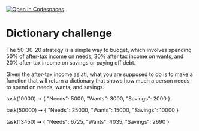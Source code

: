 [![Open in Codespaces](https://classroom.github.com/assets/launch-codespace-2972f46106e565e64193e422d61a12cf1da4916b45550586e14ef0a7c637dd04.svg)](https://classroom.github.com/open-in-codespaces?assignment_repo_id=15960429)
# Dictionary challenge

The 50-30-20 strategy is a simple way to budget, which involves spending 50% of after-tax income on needs, 30% after tax income on wants, and 20% after-tax income on savings or paying off debt.

Given the after-tax income as ati, what you are supposed to do is to make a function that will return a dictionary that shows how much a person needs to spend on needs, wants, and savings.

task(10000) ➞ { "Needs": 5000, "Wants": 3000, "Savings": 2000 }

task(50000) ➞ { "Needs": 25000, "Wants": 15000, "Savings": 10000 }

task(13450) ➞ { "Needs": 6725, "Wants": 4035, "Savings": 2690 }